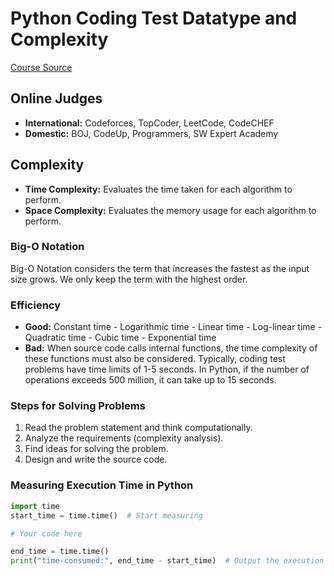 # Python Coding Test Datatype and Complexity

[Course Source](https://www.youtube.com/watch?v=m-9pAwq1o3w&list=PLRx0vPvlEmdAghTr5mXQxGpHjWqSz0dgC)

## Online Judges

- **International:** Codeforces, TopCoder, LeetCode, CodeCHEF
- **Domestic:** BOJ, CodeUp, Programmers, SW Expert Academy

## Complexity
- **Time Complexity:** Evaluates the time taken for each algorithm to perform.
- **Space Complexity:** Evaluates the memory usage for each algorithm to perform.

### Big-O Notation
Big-O Notation considers the term that increases the fastest as the input size grows. We only keep the term with the highest order.

### Efficiency
- **Good:** Constant time - Logarithmic time - Linear time - Log-linear time - Quadratic time - Cubic time - Exponential time
- **Bad:** When source code calls internal functions, the time complexity of these functions must also be considered. Typically, coding test problems have time limits of 1-5 seconds. In Python, if the number of operations exceeds 500 million, it can take up to 15 seconds.

### Steps for Solving Problems
1. Read the problem statement and think computationally.
2. Analyze the requirements (complexity analysis).
3. Find ideas for solving the problem.
4. Design and write the source code.

### Measuring Execution Time in Python
```python
import time
start_time = time.time()  # Start measuring

# Your code here

end_time = time.time()  
print("time-consumed:", end_time - start_time)  # Output the execution time
